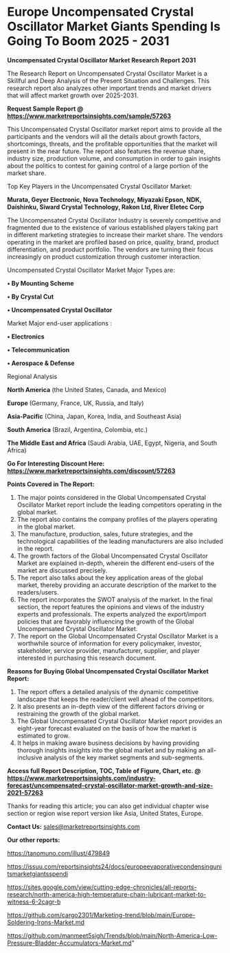 # Europe Uncompensated Crystal Oscillator Market Giants Spending Is Going To Boom 2025 - 2031

<strong>Uncompensated Crystal Oscillator Market Research Report 2031</strong>

The Research Report on Uncompensated Crystal Oscillator Market is a Skillful and Deep Analysis of the Present Situation and Challenges. This research report also analyzes other important trends and market drivers that will affect market growth over 2025-2031.

<strong>Request Sample Report @ <a href=https://www.marketreportsinsights.com/sample/57263>https://www.marketreportsinsights.com/sample/57263</a></strong>

This Uncompensated Crystal Oscillator market report aims to provide all the participants and the vendors will all the details about growth factors, shortcomings, threats, and the profitable opportunities that the market will present in the near future. The report also features the revenue share, industry size, production volume, and consumption in order to gain insights about the politics to contest for gaining control of a large portion of the market share.

Top Key Players in the Uncompensated Crystal Oscillator Market:

<strong>Murata, Geyer Electronic, Nova Technology, Miyazaki Epson, NDK, Daishinku, Siward Crystal Technology, Rakon Ltd, River Eletec Corp</strong>

The Uncompensated Crystal Oscillator Industry is severely competitive and fragmented due to the existence of various established players taking part in different marketing strategies to increase their market share. The vendors operating in the market are profiled based on price, quality, brand, product differentiation, and product portfolio. The vendors are turning their focus increasingly on product customization through customer interaction.

Uncompensated Crystal Oscillator Market Major Types are:

<strong>• By Mounting Scheme

• By Crystal Cut

• Uncompensated Crystal Oscillator</strong>

Market Major end-user applications :

<strong>• Electronics

• Telecommunication

• Aerospace & Defense</strong>

Regional Analysis

</u><strong><b>North America</b></strong> (the United States, Canada, and Mexico)

<strong><b>Europe </b></strong>(Germany, France, UK, Russia, and Italy)

<strong><b>Asia-Pacific</b></strong> (China, Japan, Korea, India, and Southeast Asia)

<strong><b>South America</b></strong> (Brazil, Argentina, Colombia, etc.)

<strong><b>The Middle East and Africa</b></strong> (Saudi Arabia, UAE, Egypt, Nigeria, and South Africa)

<strong>Go For Interesting Discount Here: <a href=https://www.marketreportsinsights.com/discount/57263>https://www.marketreportsinsights.com/discount/57263</a></strong>

<strong>Points Covered in The Report:</strong>
<ol>
  <li>The major points considered in the Global Uncompensated Crystal Oscillator Market report include the leading competitors operating in the global market.</li>
  <li>The report also contains the company profiles of the players operating in the global market.</li>
  <li>The manufacture, production, sales, future strategies, and the technological capabilities of the leading manufacturers are also included in the report.</li>
  <li>The growth factors of the Global Uncompensated Crystal Oscillator Market are explained in-depth, wherein the different end-users of the market are discussed precisely.</li>
  <li>The report also talks about the key application areas of the global market, thereby providing an accurate description of the market to the readers/users.</li>
  <li>The report incorporates the SWOT analysis of the market. In the final section, the report features the opinions and views of the industry experts and professionals. The experts analyzed the export/import policies that are favorably influencing the growth of the Global Uncompensated Crystal Oscillator Market.</li>
  <li>The report on the Global Uncompensated Crystal Oscillator Market is a worthwhile source of information for every policymaker, investor, stakeholder, service provider, manufacturer, supplier, and player interested in purchasing this research document.</li>
</ol>
<strong>Reasons for Buying Global Uncompensated Crystal Oscillator Market Report:</strong>

<ol>
  <li>The report offers a detailed analysis of the dynamic competitive landscape that keeps the reader/client well ahead of the competitors.</li>
  <li>It also presents an in-depth view of the different factors driving or restraining the growth of the global market.</li>
  <li>The Global Uncompensated Crystal Oscillator Market report provides an eight-year forecast evaluated on the basis of how the market is estimated to grow.</li>
  <li>It helps in making aware business decisions by having providing thorough insights insights into the global market and by making an all-inclusive analysis of the key market segments and sub-segments.</li>
</ol>
<strong>Access full Report Description, TOC, Table of Figure, Chart, etc. @ <a href=https://www.marketreportsinsights.com/industry-forecast/uncompensated-crystal-oscillator-market-growth-and-size-2021-57263>https://www.marketreportsinsights.com/industry-forecast/uncompensated-crystal-oscillator-market-growth-and-size-2021-57263</a></strong>


Thanks for reading this article; you can also get individual chapter wise section or region wise report version like Asia, United States, Europe.

<strong>Contact Us:</strong>
sales@marketreportsinsights.com

<strong>Our other reports:</strong>

<a href=https://tanomuno.com/illust/479849>https://tanomuno.com/illust/479849</a>

<a href=https://issuu.com/reportsinsights24/docs/europeevaporativecondensingunitsmarketgiantsspendi>https://issuu.com/reportsinsights24/docs/europeevaporativecondensingunitsmarketgiantsspendi</a>

<a href=https://sites.google.com/view/cutting-edge-chronicles/all-reports-research/north-america-high-temperature-chain-lubricant-market-to-witness-6-2cagr-b>https://sites.google.com/view/cutting-edge-chronicles/all-reports-research/north-america-high-temperature-chain-lubricant-market-to-witness-6-2cagr-b</a>

<a href=https://github.com/cargo2301/Marketing-trend/blob/main/Europe-Soldering-Irons-Market.md>https://github.com/cargo2301/Marketing-trend/blob/main/Europe-Soldering-Irons-Market.md</a>

<a href=https://github.com/manmeet5sigh/Trends/blob/main/North-America-Low-Pressure-Bladder-Accumulators-Market.md>https://github.com/manmeet5sigh/Trends/blob/main/North-America-Low-Pressure-Bladder-Accumulators-Market.md</a>"
